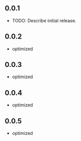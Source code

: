 ## 0.0.1

* TODO: Describe initial release.

## 0.0.2

* optimized

## 0.0.3

* optimized

## 0.0.4

* optimized

## 0.0.5

* optimized

